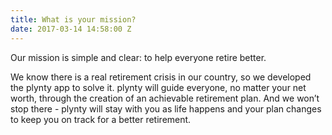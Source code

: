 ```yaml
---
title: What is your mission?
date: 2017-03-14 14:58:00 Z
---
```


Our mission is simple and clear: to help everyone retire better.  

We know there is a real retirement crisis in our country, so we developed the plynty app to solve it. plynty will guide everyone, no matter your net worth, through the creation of an achievable retirement plan. And we won’t stop there - plynty will stay with you as life happens and your plan changes to keep you on track for a better retirement.